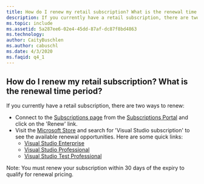 ```yaml
---
title: How do I renew my retail subscription? What is the renewal time period?
description: If you currently have a retail subscription, there are two ways to renew:Connect to https://my.visualstudio.com/subscriptions and click...
ms.topic: include
ms.assetid: 5a287ee6-02e4-45dd-87af-dc87f8bd4863
ms.technology: 
author: CaityBuschlen
ms.author: cabuschl
ms.date: 4/3/2020
ms.faqid: q4_1
---
```


## How do I renew my retail subscription? What is the renewal time period?

If you currently have a retail subscription, there are two ways to renew:

- Connect to the [Subscriptions page](https://my.visualstudio.com/Subscriptions) from the [Subscriptions Portal](https://my.visualstudio.com/benefits) and click on the \'Renew\' link.
- Visit the [Microsoft Store](https://www.microsoft.com/store/b/home?rtc=1) and search for \'Visual Studio subscription\' to see the available renewal opportunities. Here are some quick links:
  - [Visual Studio Enterprise](https://www.microsoft.com/p/visual-studio-enterprise-subscription/dg7gmgf0dst4?activetab=pivot%3aoverviewtab)
  - [Visual Studio Professional](https://www.microsoft.com/p/visual-studio-professional-subscription/dg7gmgf0dst3?activetab=pivot%3aoverviewtab)
  - [Visual Studio Test Professional](https://www.microsoft.com/p/visual-studio-test-professional-subscription/dg7gmgf0dst6?activetab=pivot%3aoverviewtab)

Note: You must renew your subscription within 30 days of the expiry to qualify for renewal pricing.
